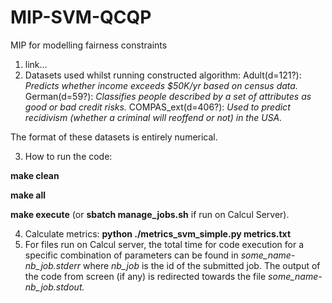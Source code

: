 # MIP-SVM-QCQP
MIP for modelling fairness constraints

1. link...
2. Datasets used whilst running constructed algorithm: 
            Adult(d=121?): _Predicts whether income exceeds $50K/yr based on census data._
            German(d=59?): _Classifies people described by a set of attributes as good or bad credit risks._
            COMPAS_ext(d=406?): _Used to predict recidivism (whether a criminal will reoffend or not) in the USA._
            
The format of these datasets is entirely numerical. 
            
3. How to run the code:

**make clean**

**make all**

**make execute** (or **sbatch manage_jobs.sh** if run on Calcul Server). 
          
4. Calculate metrics: **python ./metrics_svm_simple.py metrics.txt**
5. For files run on Calcul server, the total time for code execution for a specific combination of parameters can be found in _some_name-nb_job.stderr_ where _nb_job_ is the id of the submitted job. The output of the code from screen (if any) is redirected towards the file _some_name-nb_job.stdout._
